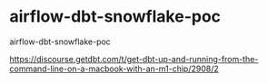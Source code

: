 # airflow-dbt-snowflake-poc
airflow-dbt-snowflake-poc

https://discourse.getdbt.com/t/get-dbt-up-and-running-from-the-command-line-on-a-macbook-with-an-m1-chip/2908/2
